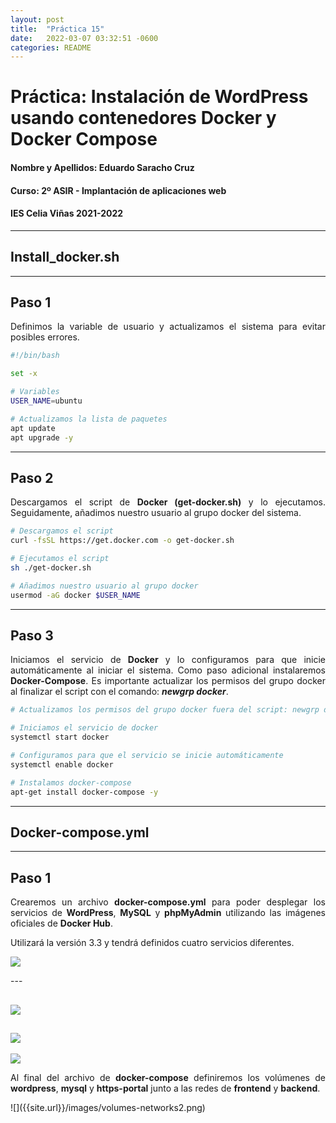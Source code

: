 ```yaml
---
layout: post
title:  "Práctica 15"
date:   2022-03-07 03:32:51 -0600
categories: README
---
```


# Práctica: Instalación de WordPress usando contenedores Docker y Docker Compose

#### Nombre y Apellidos: Eduardo Saracho Cruz
#### Curso: 2º ASIR - Implantación de aplicaciones web
#### IES Celia Viñas 2021-2022
---
## **Install_docker.sh**
---
## Paso 1
<p style='text-align: justify;'>Definimos la variable de usuario y actualizamos el sistema para evitar posibles errores.</p>

```bash
#!/bin/bash

set -x

# Variables
USER_NAME=ubuntu

# Actualizamos la lista de paquetes
apt update
apt upgrade -y
```
---
## Paso 2
<p style='text-align: justify;'>Descargamos el script de <b>Docker (get-docker.sh)</b> y lo ejecutamos. Seguidamente, añadimos nuestro usuario al grupo docker del sistema.</p>

```bash
# Descargamos el script
curl -fsSL https://get.docker.com -o get-docker.sh

# Ejecutamos el script
sh ./get-docker.sh

# Añadimos nuestro usuario al grupo docker 
usermod -aG docker $USER_NAME
```
---
## Paso 3
<p style='text-align: justify;'>Iniciamos el servicio de <b>Docker</b> y lo configuramos para que inicie automáticamente al iniciar el sistema. Como paso adicional instalaremos <b>Docker-Compose</b>. Es importante actualizar los permisos del grupo docker al finalizar el script con el comando: <b><i>newgrp docker</i></b>.</p>

```bash
# Actualizamos los permisos del grupo docker fuera del script: newgrp docker

# Iniciamos el servicio de docker
systemctl start docker

# Configuramos para que el servicio se inicie automáticamente
systemctl enable docker

# Instalamos docker-compose
apt-get install docker-compose -y
```
---
## **Docker-compose.yml**
---
## Paso 1
<p style='text-align: justify;'>Crearemos un archivo <b>docker-compose.yml</b> para poder desplegar los servicios de <b>WordPress</b>, <b>MySQL</b> y <b>phpMyAdmin</b> utilizando las imágenes oficiales de <b>Docker Hub</b>.</p>
<p style='text-align: justify;'>Utilizará la versión 3.3 y tendrá definidos cuatro servicios diferentes.</p>

<p><img src="https://eduardosaracho.github.io/images/wordpress.png"></p>
---

![]({{site.url}}/practica-mkdocs/images/mysql.png)
---

![]({{site.url}}/practica-mkdocs/images/phpmyadmin2.png)
---

![]({{site.url}}/images/https-portal2.png)
<p style='text-align: justify;'>Al final del archivo de <b>docker-compose</b> definiremos los volúmenes de <b>wordpress</b>, <b>mysql</b> y <b>https-portal</b> junto a las redes de <b>frontend</b> y <b>backend</b>.</p>
![]({{site.url}}/images/volumes-networks2.png)

